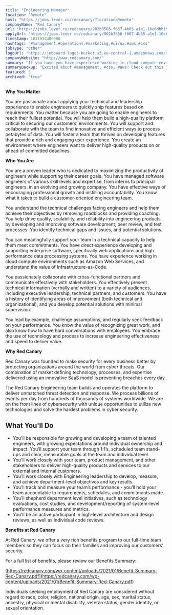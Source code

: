 ```yaml
---
title: "Engineering Manager"
location: "Remote"
host: "https://jobs.lever.co/redcanary/?location=Remote"
companyName: "Red Canary"
url: "https://jobs.lever.co/redcanary/902b3566-f667-4b65-a1e1-16e6dbb151f5"
applyUrl: "https://jobs.lever.co/redcanary/902b3566-f667-4b65-a1e1-16e6dbb151f5/apply"
timestamp: 1611014400000
hashtags: "#management,#operations,#marketing,#ui/ux,#aws,#css"
jobType: "other"
logoUrl: "https://jobboard-logos-bucket.s3.eu-central-1.amazonaws.com/red-canary"
companyWebsite: "http://www.redcanary.com/"
summary: "If you have you have experience working in cloud compute environments such as Amazon Web Services, and understand the value of Infrastructure, Red Canary has a job opening for an engineering manager"
summaryBackup: "Excited about #management, #css, #aws? Check out this job post!"
featured: 5
archived: "true"
---
```


**Why You Matter**

You are passionate about applying your technical and leadership experience to enable engineers to quickly ship features based on requirements. You matter because you are going to enable engineers to reach their fullest potential. You will help them build a high-quality platform critical to securing our customers’ environments. You will support and collaborate with the team to find innovative and efficient ways to process petabytes of data. You will foster a team that thrives on developing features that provide a rich and engaging user experience. You create an environment where engineers want to deliver high-quality products on or ahead of committed deadlines.

**Who You Are**

You are a proven leader who is dedicated to maximizing the productivity of engineers while supporting their career goals. You have managed software engineers of various skill levels and expertise, from interns to principal engineers, in an evolving and growing company. You have effective ways of encouraging professional growth and instilling accountability. You know what it takes to build a customer-oriented engineering team.

You understand the technical challenges facing engineers and help them achieve their objectives by removing roadblocks and providing coaching. You help drive quality, scalability, and reliability into engineering products by developing and improving software development, peer review, and test processes. You identify technical gaps and issues, and potential solutions.

You can meaningfully support your team in a technical capacity to help them meet commitments. You have direct experience developing and supporting enterprise software, specifically web applications and high performance data processing systems. You have experience working in cloud compute environments such as Amazon Web Services, and understand the value of Infrastructure-as-Code.

You passionately collaborate with cross-functional partners and communicate effectively with stakeholders. You effectively present technical information (verbally and written) to a variety of audiences, including executive leadership, technical partners, and customers. You have a history of identifying areas of improvement (both technical and organizational), and you develop potential solutions with minimal supervision.

You lead by example, challenge assumptions, and regularly seek feedback on your performance. You know the value of recognizing great work, and also know how to have hard conversations with employees. You embrace the use of technology and process to increase engineering effectiveness and speed to deliver value.

**Why Red Canary**

Red Canary was founded to make security for every business better by protecting organizations around the world from cyber threats. Our combination of market defining technology, processes, and expertise delivered using an innovative SaaS model is preventing breaches every day.

The Red Canary Engineering team builds and operates the platform to deliver unmatched threat detection and response. We process billions of events per day from hundreds of thousands of systems worldwide. We are on the front lines of cybersecurity with unique opportunities to utilize new technologies and solve the hardest problems in cyber security.

## What You'll Do

*   You'll be responsible for growing and developing a team of talented engineers, with growing expectations around individual ownership and impact. You’ll support your team through 1:1’s, scheduled team stand-ups and clear, measurable goals at the team and individual level.
*   You'll work closely with your team, product management, and other stakeholders to deliver high-quality products and services to our external and internal customers.
*   You’ll work closely with Engineering leadership to develop, measure, and achieve department-level objectives and key results.
*   You’ll track and measure your team’s performance - you’ll hold your team accountable to requirements, schedules, and commitments made.
*   You’ll shepherd department level initiatives, such as technology evaluations, cost studies, and development/reporting of system-level performance measures and metrics.
*   You’ll be an active participant in high-level architecture and design reviews, as well as individual code reviews.

**Benefits at Red Canary**

At Red Canary, we offer a very rich benefits program to our full-time team members so they can focus on their families and improving our customers’ security. 

For a full list of benefits, please review our Benefits Summary:

[https://redcanary.com/wp-content/uploads/2021/01/Benefit-Summary-Red-Canary.pdf](https://redcanary.com/wp-content/uploads/2021/01/Benefit-Summary-Red-Canary.pdf)

Individuals seeking employment at Red Canary are considered without regard to race, color, religion, national origin, age, sex, marital status, ancestry, physical or mental disability, veteran status, gender identity, or sexual orientation.
